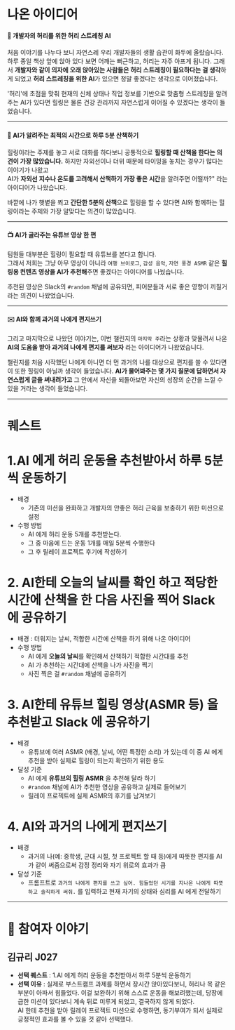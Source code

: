 # 나온 아이디어

#### 🧘 개발자의 허리를 위한 허리 스트레칭 AI

처음 이야기를 나누다 보니 자연스레 우리 개발자들의 생활 습관이 화두에 올랐습니다. 하루 종일 책상 앞에 앉아 있다 보면 어깨는 뻐근하고, 허리는 자주 아프게 됩니다. 그래서 **개발자와 같이 의자에 오래 앉아있는 사람들은 허리 스트레칭이 필요하다는 걸 생각**하게 되었고 **허리 스트레칭을 위한 AI**가 있으면 정말 좋겠다는 생각으로 이어졌습니다.

'허리'에 초점을 맞춰 현재의 신체 상태나 직업 정보를 기반으로 맞춤형 스트레칭을 알려주는 AI가 있다면 힐링은 물론 건강 관리까지 자연스럽게 이어질 수 있겠다는 생각이 들었습니다.

---

#### 🚶 AI가 알려주는 최적의 시간으로 하루 5분 산책하기
  
힐링이라는 주제를 놓고 서로 대화를 하다보니 공통적으로 **힐링할 때 산책을 한다는 의견이 가장 많았습니다.**
하지만 자외선이나 더위 때문에 타이밍을 놓치는 경우가 많다는 이야기가 나왔고  
AI가 **자외선 지수나 온도를 고려해서 산책하기 가장 좋은 시간**을 알려주면 어떨까?" 라는 아이디어가 나왔습니다.

바깥에 나가 햇볕을 쬐고 **간단한 5분의 산책**으로 힐링을 할 수 있다면 AI와 함께하는 힐링이라는 주제와 가장 알맞다는 의견이 많았습니다.

---

#### 📺 AI가 골라주는 유튜브 영상 한 편

팀원들 대부분은 힐링이 필요할 때 유튜브를 본다고 합니다.  
그래서 저희는 그냥 아무 영상이 아니라 `여행 브이로그`, `감성 음악`, `자연 풍경 ASMR` 같은 **힐링용 컨텐츠 영상을 AI가 추천해**주면 좋겠다는 아이디어를 나눴습니다.
  
추천된 영상은 Slack의 `#random` 채널에 공유되면, 피어분들과 서로 좋은 영향이 끼칠거라는 의견이 나왔었습니다.

---

#### ✉️ AI와 함께 과거의 나에게 편지쓰기

그리고 마지막으로 나왔던 이야기는, 이번 챌린지의 `마지막 주`라는 상황과 맞물려서 나온  **AI의 도움을 받아 과거의 나에게 편지를 써보자** 라는 아이디어가 나왔었습니다.

챌린지를 처음 시작했던 나에게 아니면 더 먼 과거의 나를 대상으로 편지를 쓸 수 있다면 이 또한 힐링이 아닐까 생각이 들었습니다. **AI가 물어봐주는 몇 가지 질문에 답하면서 자연스럽게 글을 써내려가고** 그 안에서 자신을 되돌아보면 자신의 성장의 순간을 느낄 수 있을 거라는 생각이 들었습니다.

---

# 퀘스트

# 1.AI 에게 허리 운동을 추천받아서 하루 5분씩 운동하기

-   배경
    - 기존의 미션을 완화하고 개발자의 안좋은 허리 근육을 보충하기 위한 미션으로 설정
-   수행 방법
    - AI 에게 허리 운동 5개를 추천받는다.
    - 그 중 마음에 드는 운동 1개를 매일 5분씩 수행한다
    - 그 후 릴레이 프로젝트 후기에 작성하기

# 2. AI한테 오늘의 날씨를 확인 하고 적당한 시간에 산책을 한 다음 사진을 찍어 Slack 에 공유하기

-   배경 : 더워지는 날씨, 적합한 시간에 산책을 하기 위해 나온 아이디어
-   수행 방법
    - AI 에게 **오늘의 날씨**를 확인해서 산책하기 적합한 시간대를 추천
    - AI 가 추천하는 시간대에 산책을 나가 사진을 찍기
    - 사진 찍은 걸 `#random` 채널에 공유하기

# 3. AI한테 유튜브 힐링 영상(ASMR 등) 을 추천받고 Slack 에 공유하기

-   배경
    -   유튜브에 여러 ASMR (배경, 날씨, 어떤 특정한 소리) 가 있는데 이 중 AI 에게 추천을 받아 실제로 힐링이 되는지 확인하기 위한 용도
-   달성 기준
    -   AI 에게 **유튜브의 힐링 ASMR** 을 추천해 달라 하기
    -   `#random` 채널에 AI가 추천한 영상을 공유하고 실제로 들어보기
    -   릴레이 프로젝트에 실제 ASMR의 후기를 남겨보기

# 4. AI와 과거의 나에게 편지쓰기

-   배경
    -   과거의 나(예: 중학생, 군대 시절, 첫 프로젝트 할 때 등)에게 따뜻한 편지를 AI가 같이 써줌으로써 감정 정리와 자기 위로의 효과가 큼
-   달성 기준
    -   프롬프트로 `과거의 나에게 편지를 쓰고 싶어. 힘들었던 시기를 지나온 나에게 따뜻하고 솔직하게 써줘.` 를 입력하고 현재 자기의 상태와 심리를 AI 에게 전달하기

---

# 💬 참여자 이야기
## 김규리 J027
- **선택 퀘스트** : 1.AI 에게 허리 운동을 추천받아서 하루 5분씩 운동하기
- **선택 이유** : 실제로 부스트캠프 과제를 하면서 장시간 앉아있다보니, 허리나 목 같은 부분이 아파서 힘들었다. 이걸 보완하기 위해 스스로 운동을 해보려했는데, 당장에 급한 미션이 있다보니 계속 뒤로 미루게 되었고, 결국하지 않게 되었다. <br />
AI 한테 추천을 받아 릴레이 프로젝트 미션으로 수행하면, 동기부여가 되서 실제로 긍정적인 효과를 볼 수 있을 것 같아 선택했다.
